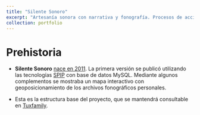 ```yaml
---
title: "Silente Sonoro"
excerpt: "Artesanía sonora con narrativa y fonografía. Procesos de acción multidisplinaria y educación sobre imaginario acústico.<br/><img src='/io/images/ssban01.png'>"
collection: portfolio
---
```


# Prehistoria

 - __Silente Sonoro__ [nace en 2011](http://silente.tuxfamily.org/Nacimiento). La primera versión se publicó utilizando las tecnologías [SPIP](https://spip.net) con base de datos MySQL. Mediante algunos complementos se mostraba un mapa interactivo con geoposicionamiento de los archivos fonográficos personales.

 - Esta es la estructura base del proyecto, que se mantendrá consultable en [Tuxfamily](http://silente.tuxfamily.org).
 
